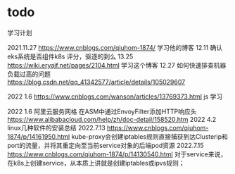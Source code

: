 # todo
学习计划

2021.11.27 https://www.cnblogs.com/qiuhom-1874/  学习他的博客
     12.11 确认eks系统是否组件k8s 评分，驱逐的到么
     13.25 https://wiki.eryajf.net/pages/2104.html 学习这个博客
     12.27 如何快速排查机器负载过高的问题 https://blog.csdn.net/qq_41342577/article/details/105029607

2022 1.6  https://www.cnblogs.com/wanson/articles/13769373.html js 学习

2022 1.6 阿里云服务网格 在ASM中通过EnvoyFilter添加HTTP响应头 https://www.alibabacloud.com/help/zh/doc-detail/158520.htm
2022 4.2 linux几种软件的安装总结
2022.7.13 https://www.cnblogs.com/qiuhom-1874/p/14161950.html  kube-proxy会创建iptables规则直接捕获到达Clusterip和port的流量，并将其重定向至当前service对象的后端pod资源
2022.7.15  https://www.cnblogs.com/qiuhom-1874/p/14130540.html 对于service来说，在k8s上创建service，从本质上讲就是创建iptables或ipvs规则；
